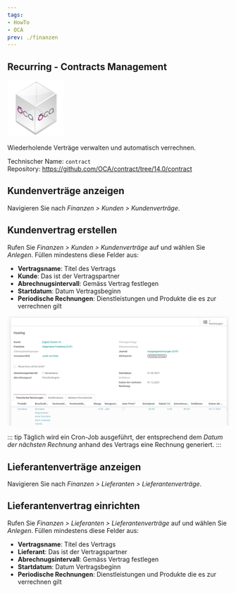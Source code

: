 ```yaml
---
tags:
- HowTo
- OCA
prev: ./finanzen
---
```

## Recurring - Contracts Management
![icon_oca_app](assets/icon_oca_app.png)

Wiederholende Verträge verwalten und automatisch verrechnen.

Technischer Name: `contract`\
Repository: <https://github.com/OCA/contract/tree/14.0/contract>

## Kundenverträge anzeigen

Navigieren Sie nach *Finanzen >  Kunden > Kundenverträge*.

## Kundenvertrag erstellen

Rufen Sie *Finanzen >  Kunden > Kundenverträge* auf und wählen Sie *Anlegen*. Füllen mindestens diese Felder aus:

* **Vertragsname**: Titel des Vertrags
* **Kunde**: Das ist der Vertragspartner
* **Abrechnugsintervall**: Gemäss Vertrag festlegen
* **Startdatum**: Datum Vertragsbeginn
* **Periodische Rechnungen**: Dienstleistungen und Produkte die es zur verrechnen gilt

![](assets/Contract%20Beispiel.png)

::: tip
Täglich wird ein Cron-Job ausgeführt, der entsprechend dem *Datum der nächsten Rechnung* anhand des Vertrags eine Rechnung generiert.
:::

## Lieferantenverträge anzeigen

Navigieren Sie nach *Finanzen >  Lieferanten > Lieferantenverträge*.

## Lieferantenvertrag einrichten

Rufen Sie *Finanzen >  Lieferanten > Lieferantenverträge* auf und wählen Sie *Anlegen*. Füllen mindestens diese Felder aus:

* **Vertragsname**: Titel des Vertrags
* **Lieferant**: Das ist der Vertragspartner
* **Abrechnugsintervall**: Gemäss Vertrag festlegen
* **Startdatum**: Datum Vertragsbeginn
* **Periodische Rechnungen**: Dienstleistungen und Produkte die es zur verrechnen gilt
